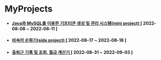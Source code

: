 # MyProjects

* #### [ Java와 MySQL를 이용한 기프티콘 생성 및 관리 시스템(mini project) ](https://github.com/12OneTwo12/MyProjects/tree/main/2022-08/gifticon-mini-project) [ 2022-08-08 ~ 2022-08-11 ]  
  
* #### [ 비속어 순화기(side project) ](https://github.com/12OneTwo12/swear-words-purifier) [ 2022-08-17 ~ 2022-08-18 ]  
  
* #### [ 출퇴근 기록 및 조회, 월급 계산기 ](https://github.com/12OneTwo12/webApplication-project-220831) [ 2022-08-31 ~ 2022-09-03 ]  
